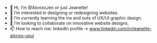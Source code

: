 - 👋 Hi, I’m @AlonzoJen or just Jeanette!
- 👀 I’m interested in designing or redesigning websites. 
- 🌱 I’m currently learning the ins and outs of UX/UI graphic design.
- 💞️ I’m looking to collaborate on innovative website designs. 
- 📫 How to reach me: linkedIn profile -> www.linkedin.com/in/jeanette-alonzo-uxui 

<!---
AlonzoJen/AlonzoJen is a ✨ special ✨ repository because its `README.md` (this file) appears on your GitHub profile.
You can click the Preview link to take a look at your changes.
--->
